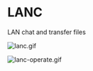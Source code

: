 # LANC
LAN chat and transfer files

![lanc.gif](http://ogw467yh1.bkt.clouddn.com/lanc.gif)

![lanc-operate.gif](http://ogw467yh1.bkt.clouddn.com/lanc-operate.gif)
